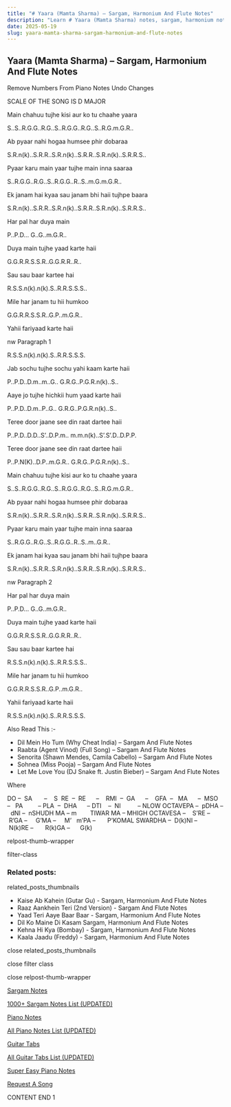 ```yaml
---
title: "# Yaara (Mamta Sharma) – Sargam, Harmonium And Flute Notes"
description: "Learn # Yaara (Mamta Sharma) notes, sargam, harmonium notations and flute notes. Easy step-by-step tutorial for beginners."
date: 2025-05-19
slug: yaara-mamta-sharma-sargam-harmonium-and-flute-notes
---
```


## Yaara (Mamta Sharma) – Sargam, Harmonium And Flute Notes

Remove Numbers From Piano Notes
Undo Changes

SCALE OF THE SONG IS D MAJOR

Main chahuu tujhe kisi aur ko tu chaahe yaara

S..S..R.G.G..R.G..S..R.G.G..R.G..S..R.G.m.G.R..

Ab pyaar nahi hogaa humsee phir dobaraa

S.R.n(k)..S.R.R..S.R.n(k)..S.R.R..S.R.n(k)..S.R.R.S..

Pyaar karu main yaar tujhe main inna saaraa

S..R.G.G..R.G..S..R.G.G..R..S..m.G.m.G.R..

Ek janam hai kyaa sau janam bhi haii tujhpe baara

S.R.n(k)..S.R.R..S.R.n(k)..S.R.R..S.R.n(k)..S.R.R.S..

Har pal har duya main

P..P.D… G..G..m.G.R..

Duya main tujhe yaad karte haii

G.G.R.R.S.S.R..G.G.R.R..R..

Sau sau baar kartee hai

R.S.S.n(k).n(k).S..R.R.S.S.S..

Mile har janam tu hii humkoo

G.G.R.R.S.S.R..G.P..m.G.R..

Yahii fariyaad karte haii

nw Paragraph 1

R.S.S.n(k).n(k).S..R.R.S.S.S.

Jab sochu tujhe sochu yahi kaam karte haii

P..P.D..D.m..m..G.. G.R.G..P.G.R.n(k)..S..

Aaye jo tujhe hichkii hum yaad karte haii

P..P.D..D.m..P..G.. G.R.G..P.G.R.n(k)..S..

Teree door jaane see din raat dartee haii

P..P.D..D.D..S’..D.P.m.. m.m.n(k)..S’.S’.D..D.P.P.

Teree door jaane see din raat dartee haii

P..P.N(K)..D.P..m.G.R.. G.R.G..P.G.R.n(k)..S..

Main chahuu tujhe kisi aur ko tu chaahe yaara

S..S..R.G.G..R.G..S..R.G.G..R.G..S..R.G.m.G.R..

Ab pyaar nahi hogaa humsee phir dobaraa

S.R.n(k)..S.R.R..S.R.n(k)..S.R.R..S.R.n(k)..S.R.R.S..

Pyaar karu main yaar tujhe main inna saaraa

S..R.G.G..R.G..S..R.G.G..R..S..m..G.R..

Ek janam hai kyaa sau janam bhi haii tujhpe baara

S.R.n(k)..S.R.R..S.R.n(k)..S.R.R..S.R.n(k)..S.R.R.S..

nw Paragraph 2

Har pal har duya main

P..P.D… G..G..m.G.R..

Duya main tujhe yaad karte haii

G.G.R.R.S.S.R..G.G.R.R..R..

Sau sau baar kartee hai

R.S.S.n(k).n(k).S..R.R.S.S.S..

Mile har janam tu hii humkoo

G.G.R.R.S.S.R..G.P..m.G.R..

Yahii fariyaad karte haii

R.S.S.n(k).n(k).S..R.R.S.S.S.



Also Read This :-



* Dil Mein Ho Tum (Why Cheat India) – Sargam And Flute Notes
* Raabta (Agent Vinod) (Full Song) – Sargam And Flute Notes
* Senorita (Shawn Mendes, Camila Cabello) – Sargam And Flute Notes
* Sohnea (Miss Pooja) – Sargam And Flute Notes
* Let Me Love You (DJ Snake ft. Justin Bieber) – Sargam And Flute Notes

Where



DO –  SA       –    S  RE  –  RE      –    RMI  –  GA      –    GFA  –   MA      –  MSO  –   PA         – PLA  –  DHA      – DTI    –  NI          – NLOW OCTAVEPA –  pDHA –  dNI –  nSHUDH MA – m        TIWAR MA – MHIGH OCTAVESA –    S’RE –     R’GA –     G’MA –     M’   m’PA –       P’KOMAL SWARDHA –  D(k)NI –       N(k)RE –       R(k)GA –      G(k)



relpost-thumb-wrapper

filter-class

### Related posts:

related_posts_thumbnails

* Kaise Ab Kahein (Gutar Gu) - Sargam, Harmonium And Flute Notes
* Raaz Aankhein Teri (2nd Version) - Sargam And Flute Notes
* Yaad Teri Aaye Baar Baar - Sargam, Harmonium And Flute Notes
* Dil Ko Maine Di Kasam Sargam, Harmonium And Flute Notes
* Kehna Hi Kya (Bombay) - Sargam, Harmonium And Flute Notes
* Kaala Jaadu (Freddy) - Sargam, Harmonium And Flute Notes

close related_posts_thumbnails

close filter class

close relpost-thumb-wrapper

[Sargam Notes](/sargam-notes.html)

[1000+ Sargam Notes List (UPDATED)](/all-songs-list-sargam-notes.html)

[Piano Notes](/piano-notes.html)

[All Piano Notes List (UPDATED)](/all-songs-list-piano-notes.html)

[Guitar Tabs](/guitar-tabs.html)

[All Guitar Tabs List (UPDATED)](/all-songs-list-guitar-tabs.html)

[Super Easy Piano Notes](https://studywall.in/)

[Request A Song](/request-a-song.html)

CONTENT END 1


